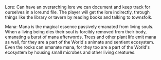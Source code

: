 Lore: 
Can have an overarching lore we can document and keep track for ourselves in a lore.md file. The player will get the lore indirectly, through things like the library or tavern by reading books and talking to townsfolk.

Mana: 
Mana is the magical essence passively emanated from living souls. 
When a living being dies their soul is forcibly removed from their body, emanating a burst of mana afterwords.
Trees and other plant life emit mana as well, for they are a part of the World's animate and sentient ecosystem.  
Even the rocks can emanate mana, for they too are a part of the World's ecosystem by housing small microbes and other
living creatures. 

